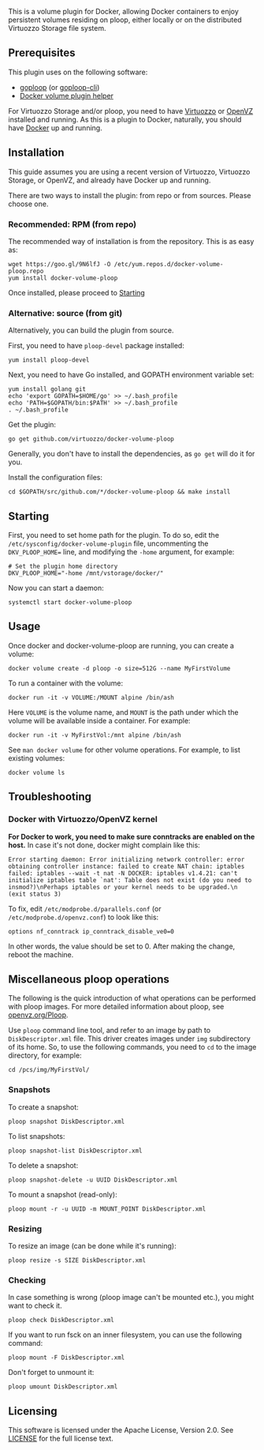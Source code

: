 This is a volume plugin for Docker, allowing Docker containers
to enjoy persistent volumes residing on ploop, either locally
or on the distributed Virtuozzo Storage file system.

## Prerequisites

This plugin uses on the following software:
* [goploop](https://github.com/kolyshkin/goploop) (or [goploop-cli](https://github.com/kolyshkin/goploop-cli))
* [Docker volume plugin helper](https://github.com/docker/go-plugins-helpers/tree/master/volume)

For Virtuozzo Storage and/or ploop, you need to have [Virtuozzo](https://virtuozzo.com/) or [OpenVZ](https://openvz.org/) installed and running. As this is a plugin to Docker, naturally, you should have [Docker](https://docker.com/) up and running.

## Installation

This guide assumes you are using a recent version of Virtuozzo, Virtuozzo Storage, or OpenVZ, and already have Docker up and running.

There are two ways to install the plugin: from repo or from sources. Please choose one.

### Recommended: RPM (from repo)

The recommended way of installation is from the repository. This is as easy as:

```
wget https://goo.gl/9N6lfJ -O /etc/yum.repos.d/docker-volume-ploop.repo
yum install docker-volume-ploop
```
Once installed, please proceed to [Starting](#Starting)

### Alternative: source (from git)

Alternatively, you can build the plugin from source.

First, you need to have ```ploop-devel``` package installed:

```yum install ploop-devel```

Next, you need to have Go installed, and GOPATH environment variable set:

```
yum install golang git
echo 'export GOPATH=$HOME/go' >> ~/.bash_profile
echo 'PATH=$GOPATH/bin:$PATH' >> ~/.bash_profile
. ~/.bash_profile
```
 
Get the plugin:
 
```go get github.com/virtuozzo/docker-volume-ploop```

Generally, you don't have to install the dependencies, as ```go get``` will do it for you.

Install the configuration files:
 
 ```cd $GOPATH/src/github.com/*/docker-volume-ploop && make install```

## Starting

First, you need to set home path for the plugin. To do so, edit the ```/etc/sysconfig/docker-volume-plugin``` file, uncommenting the ```DKV_PLOOP_HOME=``` line, and modifying the ```-home``` argument, for example:

```
# Set the plugin home directory
DKV_PLOOP_HOME="-home /mnt/vstorage/docker/"
```

Now you can start a daemon:

```systemctl start docker-volume-ploop```

## Usage

Once docker and docker-volume-ploop are running, you can create a volume:

```docker volume create -d ploop -o size=512G --name MyFirstVolume```

To run a container with the volume:

```docker run -it -v VOLUME:/MOUNT alpine /bin/ash```

Here ```VOLUME``` is the volume name, and ```MOUNT``` is the path under which
the volume will be available inside a container. For example:

```docker run -it -v MyFirstVol:/mnt alpine /bin/ash```

See ```man docker volume``` for other volume operations. For example, to list existing volumes:
 
 ```docker volume ls```
 
## Troubleshooting
 
### Docker with Virtuozzo/OpenVZ kernel

**For Docker to work, you need to make sure conntracks are enabled on the host.** In case it's not done, docker might complain like this:

```Error starting daemon: Error initializing network controller: error obtaining controller instance: failed to create NAT chain: iptables failed: iptables --wait -t nat -N DOCKER: iptables v1.4.21: can't initialize iptables table `nat': Table does not exist (do you need to insmod?)\nPerhaps iptables or your kernel needs to be upgraded.\n (exit status 3)```

To fix, edit ```/etc/modprobe.d/parallels.conf``` (or ```/etc/modprobe.d/openvz.conf```) to look like this:

```options nf_conntrack ip_conntrack_disable_ve0=0```

In other words, the value should be set to 0. After making the change, reboot the machine.

## Miscellaneous ploop operations

The following is the quick introduction of what operations can be performed with ploop images. For more detailed information about ploop, see [openvz.org/Ploop](https://openvz.org/Ploop).

Use ```ploop``` command line tool, and refer to an image by path to ```DiskDescriptor.xml``` file. This driver creates images under ```img``` subdirectory of its home. So, to use the following commands, you need to ```cd``` to the image directory, for example:

```cd /pcs/img/MyFirstVol/```

### Snapshots

To create a snapshot:

```ploop snapshot DiskDescriptor.xml```

To list snapshots:

```ploop snapshot-list DiskDescriptor.xml```
 
To delete a snapshot:

```ploop snapshot-delete -u UUID DiskDescriptor.xml```
 
To mount a snapshot (read-only):

```ploop mount -r -u UUID -m MOUNT_POINT DiskDescriptor.xml```
 
### Resizing
 
To resize an image (can be done while it's running):

```ploop resize -s SIZE DiskDescriptor.xml```
 
### Checking

In case something is wrong (ploop image can't be mounted etc.), you might want to check it.

```ploop check DiskDescriptor.xml```

If you want to run fsck on an inner filesystem, you can use the following command:

```ploop mount -F DiskDescriptor.xml```

Don't forget to unmount it:

```ploop umount DiskDescriptor.xml```

## Licensing

This software is licensed under the Apache License, Version 2.0. See
[LICENSE](https://github.com/kolyshkin/docker-volume-ploop/blob/master/LICENSE)
for the full license text.

